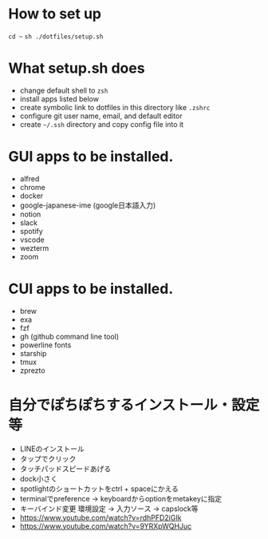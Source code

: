 # How to set up
`cd ~`
`sh ./dotfiles/setup.sh`


# What setup.sh does
- change default shell to `zsh`
- install apps listed below
- create symbolic link to dotfiles in this directory like `.zshrc`
- configure git user name, email, and default editor
- create `~/.ssh` directory and copy config file into it


# GUI apps to be installed.
- alfred
- chrome
- docker
- google-japanese-ime (google日本語入力)
- notion
- slack
- spotify
- vscode
- wezterm
- zoom


# CUI apps to be installed.
- brew
- exa
- fzf
- gh (github command line tool)
- powerline fonts
- starship
- tmux
- zprezto


# 自分でぽちぽちするインストール・設定等
- LINEのインストール
- タップでクリック
- タッチパッドスピードあげる
- dock小さく
- spotlightのショートカットをctrl + spaceにかえる
- terminalでpreference -> keyboardからoptionをmetakeyに指定
- キーバインド変更 環境設定 -> 入力ソース -> capslock等
- https://www.youtube.com/watch?v=rdhPFD2iGIk
- https://www.youtube.com/watch?v=9YRXpWQHJuc
